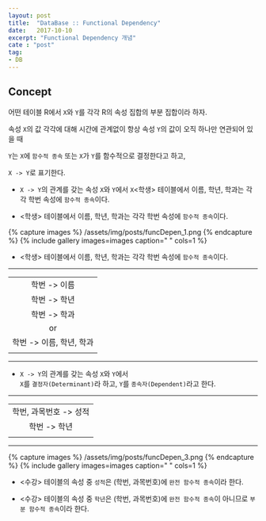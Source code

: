 ```yaml
---
layout: post
title:  "DataBase :: Functional Dependency"
date:   2017-10-10
excerpt: "Functional Dependency 개념"
cate : "post"
tag:
- DB
---
```


## Concept

어떤 테이블 R에서 `X`와 `Y`를 각각 R의 속성 집합의 부분 집합이라 하자.

속성 `X`의 값 각각에 대해 시간에 관계없이 항상 속성 `Y`의 값이 오직 하나만 연관되어 있을 때

`Y`는 `X`에 `함수적 종속` 또는 `X`가 `Y`를 함수적으로 결정한다고 하고,

`X -> Y`로 표기한다. <br/>

* `X -> Y`의 관계를 갖는 속성 `X`와 `Y`에서 `X`<학생> 테이블에서 이름, 학년, 학과는 각각 학번 속성에 `함수적 종속`이다.

* <학생> 테이블에서 이름, 학년, 학과는 각각 학번 속성에 `함수적 종속`이다.


{% capture images %}
    /assets/img/posts/funcDepen_1.png
{% endcapture %}
{% include gallery images=images caption=" " cols=1 %}




* <학생> 테이블에서 이름, 학년, 학과는 각각 학번 속성에 `함수적 종속`이다.

---

|    |
|:-------:|
|  학번 -> 이름  |
|  학번 -> 학년  |
|  학번 -> 학과  |
| or |
|  학번 -> 이름, 학년, 학과  |
| |

---


* `X -> Y`의 관계를 갖는 속성 `X`와 `Y`에서 <br/> `X`를 `결정자(Determinant)`라 하고, `Y`를 `종속자(Dependent)`라고 한다.



---

|    |
|:-------:|
|  학번, 과목번호 -> 성적  |
|  학번 -> 학년  |
| |


---



{% capture images %}
    /assets/img/posts/funcDepen_3.png
{% endcapture %}
{% include gallery images=images caption=" " cols=1 %}



* <수강> 테이블의 속성 중 `성적`은 (학번, 과목번호)에 `완전 함수적 종속`이라 한다.

* <수강> 테이블의 속성 중 `학년`은 (학번, 과목번호)에 `완전 함수적 종속`이 아니므로 `부분 함수적 종속`이라 한다.
 